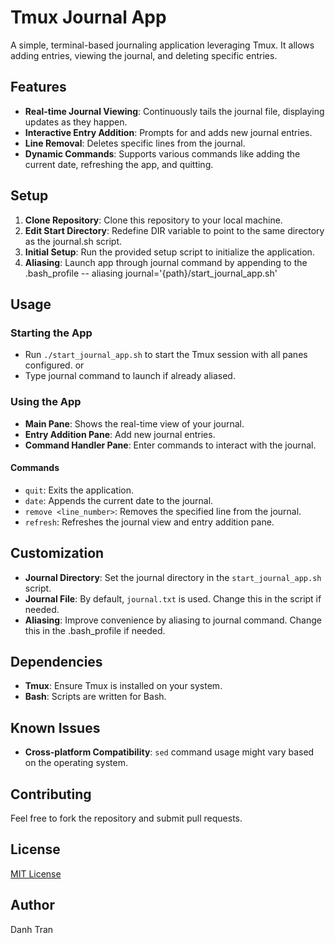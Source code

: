 # Tmux Journal App

A simple, terminal-based journaling application leveraging Tmux. It allows adding entries, viewing the journal, and deleting specific entries.

## Features

- **Real-time Journal Viewing**: Continuously tails the journal file, displaying updates as they happen.
- **Interactive Entry Addition**: Prompts for and adds new journal entries.
- **Line Removal**: Deletes specific lines from the journal.
- **Dynamic Commands**: Supports various commands like adding the current date, refreshing the app, and quitting.

## Setup

1. **Clone Repository**: Clone this repository to your local machine.
2. **Edit Start Directory**: Redefine DIR variable to point to the same directory as the journal.sh script.
3. **Initial Setup**: Run the provided setup script to initialize the application.
4. **Aliasing**: Launch app through journal command by appending to the .bash_profile -- aliasing journal='{path}/start_journal_app.sh'

## Usage

### Starting the App

- Run `./start_journal_app.sh` to start the Tmux session with all panes configured.
  or
- Type journal command to launch if already aliased.

### Using the App

- **Main Pane**: Shows the real-time view of your journal.
- **Entry Addition Pane**: Add new journal entries.
- **Command Handler Pane**: Enter commands to interact with the journal.

#### Commands

- `quit`: Exits the application.
- `date`: Appends the current date to the journal.
- `remove <line_number>`: Removes the specified line from the journal.
- `refresh`: Refreshes the journal view and entry addition pane.

## Customization

- **Journal Directory**: Set the journal directory in the `start_journal_app.sh` script.
- **Journal File**: By default, `journal.txt` is used. Change this in the script if needed.
- **Aliasing**: Improve convenience by aliasing to journal command. Change this in the .bash_profile if needed.

## Dependencies

- **Tmux**: Ensure Tmux is installed on your system.
- **Bash**: Scripts are written for Bash.

## Known Issues

- **Cross-platform Compatibility**: `sed` command usage might vary based on the operating system.

## Contributing

Feel free to fork the repository and submit pull requests.

## License

[MIT License](LICENSE)

## Author

Danh Tran
